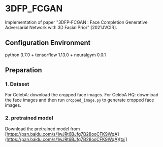 # 3DFP_FCGAN

 Implementation of paper "3DFP-FCGAN : Face Completion Generative Adversarial Network with 3D Facial Prior" [2021JVCIR].
 
## Configuration Environment

python 3.7.0 + tensorflow 1.13.0 + neuralgym 0.0.1

## Preparation

### 1. Dataset

For CelebA: download the cropped face images.
For CelebA HQ: dowmload the face images and then run `cropped_image.py` to generate cropped face images.

### 2. pretrained model

Download the pretrained model from [https://pan.baidu.com/s/1wJRt6BJfg7B28ooCFK9WqA](https://pan.baidu.com/s/1wJRt6BJfg7B28ooCFK9WqA)[txj]
